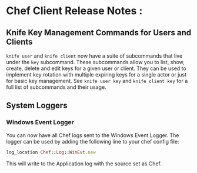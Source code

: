 # Chef Client Release Notes <unreleased>:

## Knife Key Management Commands for Users and Clients

`knife user` and `knife client` now have a suite of subcommands that live under
the `key` subcommand. These subcommands allow you to list, show, create, delete
and edit keys for a given user or client. They can be used to implement
key rotation with multiple expiring keys for a single actor or just
for basic key management. See `knife user key` and `knife client key`
for a full list of subcommands and their usage.

## System Loggers

### Windows Event Logger

You can now have all Chef logs sent to the Windows Event Logger. The logger can be
used by adding the following line to your chef config file:

```ruby
log_location Chef::Log::WinEvt.new
```

This will write to the Application log with the source set as Chef.
